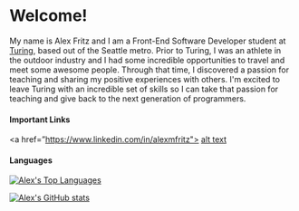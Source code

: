 # Welcome! 

My name is Alex Fritz and I am a Front-End Software Developer student at [Turing](https://turing.edu/), based out of the Seattle metro. Prior to Turing, I was an athlete in the outdoor industry and I had some incredible opportunities to travel and meet some awesome people. Through that time, I discovered a passion for teaching and sharing my positive experiences with others. I'm excited to leave Turing with an incredible set of skills so I can take that passion for teaching and give back to the next generation of programmers.

#### Important Links

<a href=”https://www.linkedin.com/in/alexmfritz"> [alt text](https://img.shields.io/badge/-LinkedIn-0e76a8?style=plastic&logo=alexmfritz)</a>

#### Languages



[![Alex's Top Languages](https://github-readme-stats.vercel.app/api/top-langs/?username=alexmfritz&layout=compact&theme=tokyonight)](https://github.com/alexmfritz/github-readme-stats)


[![Alex's GitHub stats](https://github-readme-stats.vercel.app/api?username=alexmfritz&theme=tokyonight)](https://github.com/alexmfritz/github-readme-stats)
